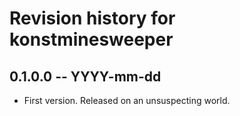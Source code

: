 # Revision history for konstminesweeper

## 0.1.0.0 -- YYYY-mm-dd

* First version. Released on an unsuspecting world.
